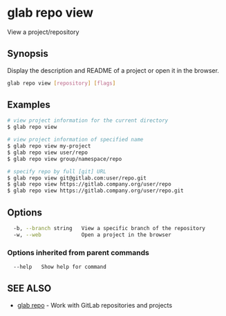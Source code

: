 # glab repo view

View a project/repository

## Synopsis

Display the description and README of a project or open it in the browser.

```bash
glab repo view [repository] [flags]
```

## Examples

```bash
# view project information for the current directory
$ glab repo view

# view project information of specified name
$ glab repo view my-project
$ glab repo view user/repo
$ glab repo view group/namespace/repo

# specify repo by full [git] URL
$ glab repo view git@gitlab.com:user/repo.git
$ glab repo view https://gitlab.company.org/user/repo
$ glab repo view https://gitlab.company.org/user/repo.git

```

## Options

```bash
  -b, --branch string   View a specific branch of the repository
  -w, --web             Open a project in the browser
```

### Options inherited from parent commands

```bash
  --help   Show help for command
```

## SEE ALSO

- [glab repo](./) - Work with GitLab repositories and projects
